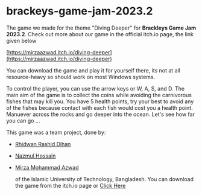 # brackeys-game-jam-2023.2
The game we made for the theme "Diving Deeper" for **Brackleys Game Jam 2023.2**. Check out more about our game in the official itch.io page, the link given below

[https://mirzaazwad.itch.io/diving-deeper](https://mirzaazwad.itch.io/diving-deeper)


You can download the game and play it for yourself there, its not at all resource-heavy so should work on most Windows systems. 

To control the player, you can use the arrow keys or W, A, S, and D. The main aim of the game is to collect the coins while avoiding the carnivorous fishes that may kill you. You have 5 health points, try your best to avoid any of the fishes because contact with each fish would cost you a health point. Manuever across the rocks and go deeper into the ocean. Let's see how far you can go ...



This game was a team project, done by:
- [Rhidwan Rashid Dihan](https://www.linkedin.com/in/rhidwan-rashid-756642250/)
- [Nazmul Hossain](https://github.com/nazmul4532)
- [Mirza Mohammad Azwad](https://www.linkedin.com/in/mirza-mohammad-azwad-b5239b1a4/)

  of the Islamic University of Technology, Bangladesh. You can download the game from the itch.io page or [Click Here](https://drive.google.com/drive/folders/1UEx4QshGjnTSeJl7EQPXbRvUNaKykc3Z?usp=sharing)
